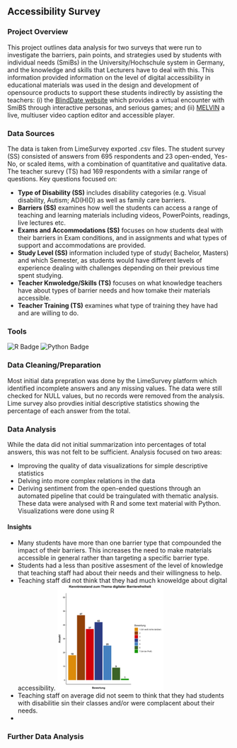 
## Accessibility Survey

### Project Overview
This project outlines data analysis for two surveys that were run to investigate the barriers, pain points, and strategies used by students with individual needs (SmiBs) in the University/Hochschule system in Germany, and the knowledge and skills that Lecturers have to deal with this. This information provided information on the level of digital accessibility in educational materials was used in the design and development of opensource products to support these students indirectly by assisting the teachers: (i) the [BlindDate website](https://shuffle-project.github.io/blinddate/) which provides a virtual encounter with SmiBS through interactive personas, and serious games; and (ii) [MELVIN](https://melvin.shuffle-projekt.de/de-DE/auth) a live, multiuser video caption editor and accessible player.

### Data Sources
The data is taken from LimeSurvey exported .csv files. The student survey (SS) consisted of answers from 695 respondents and 23 open-ended, Yes-No, or scaled items, with a combination of quantitative and qualitative data. The teacher surevy (TS) had 169 respondents with a similar range of questions. Key questions focused on: 
* __Type of Disability (SS)__  includes disability categories (e.g. Visual disability, Autism; AD(H)D) as well as family care barriers.
* __Barriers (SS)__ examines how well the students can access a range of teaching and learning materials including videos, PowerPoints, readings, live lectures etc.
* __Exams and Accommodations (SS)__ focuses on how students deal with their barriers in Exam conditions, and in assignments and what types of support and accommodations are provided.
* __Study Level (SS)__ information included type of study( Bachelor, Masters) and which Semester, as students would have different levels of experience dealing with challenges depending on their previous time spent studying.
* __Teacher Knwoledge/Skills (TS)__ focuses on what knowledge teachers have about types of barrier needs and how tomake their materials accessible.
* __Teacher Training (TS)__ examines what type of training they have had and are willing to do.

### Tools
![R Badge](https://img.shields.io/badge/R-276DC3?logo=r&logoColor=fff&style=flat)
![Python Badge](https://img.shields.io/badge/Python-3776AB?logo=python&logoColor=fff&style=flat)

### Data Cleaning/Preparation
Most initial data prepration was done by the LimeSurvey platform which identified incomplete answers and any missing values. The data were still checked for NULL values, but no records were removed from the analysis. Lime survey also provdies initial descriptive statistics showing the percentage of each answer from the total. 


### Data Analysis
While the data did not initial summarization into percentages of total answers, this was not felt to be sufficient. Analysis focused on two areas:
* Improving the quality of data visualizations for simple descriptive statistics
* Delving into more complex relations in the data
* Deriving sentiment from the open-ended questions through an automated pipeline that could be traingulated with thematic analysis.
These data were analysed with R and some text material with Python. Visualizations were done using R

#### Insights
* Many students have more than one barrier type that compounded the impact of their barriers. This increases the need to make materials accessible in general rather than targeting a specific barrier type.
* Students had a less than positive assesment of the level of knowledge that teaching staff had about their needs and their willingness to help.
* Teaching staff did not think that they had much knoweldge about digital accessibility.
  <img src="src/frage1_barchart.png" width="50%"/>
* Teaching staff on average did not seem to think that they had students with disabilitie sin their classes and/or were complacent about their needs.
* 



### Further Data Analysis


